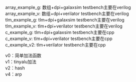 array_example_g: 数组+dpi+galaxsim    testbench主要在verilog  
array_example_v: 数组+dpi+verilator    testbench主要在verilog  
tlm_example_g: tlm+dpi+galaxsim     testbench主要在verilog  
tlm_example_v: tlm+dpi+verilator     testbench主要在verilog  
c_example_g:   tlm+dpi+galaxsim     testbench主要在cpp  
c_example_v:   tlm+dpi+verilator     testbench主要在cpp  
c_example_v2:   tlm+verilator       testbench主要在cpp  

v0：简单加法函数  
v1：tinyalu加法  
v2：hash  
v4：arp  

